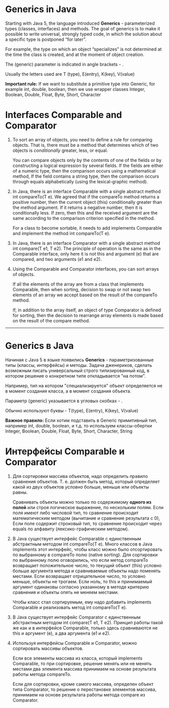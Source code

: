 # Generics in Java

Starting with Java 5, the language introduced **Generics** - parameterized types (classes, interfaces) and methods.
The goal of generics is to make it possible to write universal, strongly typed code, in which the solution
about a specific type is postponed “for later”.

For example, the type on which an object “specializes” is not determined at the time the class is created,
and at the moment of object creation.

The (generic) parameter is indicated in angle brackets - <T>.

Usually the letters used are T (type), E(entry), K(key), V(value)

**Important rule:**
If we want to substitute a primitive type into Generic, for example int, double, boolean, then
we use wrapper classes Integer, Boolean, Double, Float, Byte, Short, Character

# Interfaces Comparable<T> and Comparator<T>

1. To sort an array of objects, you need to define a rule for comparing objects.
   That is, there must be a method that determines which of two objects is _conditionally_ greater, less, or equal.

   You can compare objects only by the contents of one of the fields or by constructing a logical expression by several fields.
   If the fields are either of a numeric type, then the comparison occurs using a mathematical method,
   If the field contains a string type, then the comparison occurs through equals alphabetically (using the lexical-graphic method).

2. In Java, there is an interface Comparable<T> with a single abstract method int compareTo(T e).
   We agreed that if the compareTo method returns a positive number, then the current object (this)
   conditionally greater than the method argument. If it returns a negative number, then it is conditionally less.
   If zero, then this and the received argument are the same according to the comparison criterion specified in the method.

   For a class to become sortable, it needs to add implements Comparable<T> and implement the method
   int compareTo(T e).

3. In Java, there is an interface Comparator<T> with a single abstract method int compare(T e1, T e2).
   The principle of operation is the same as in the Comparable interface, only here it is not this and argument (e) that are compared,
   and two arguments (e1 and e2).

4. Using the Comparable and Comparator interfaces, you can sort arrays of objects.

   If all the elements of the array are from a class that implements Comparable, then when sorting,
   decision to swap or not swap two elements of an array
   we accept based on the result of the compareTo method.

   If, in addition to the array itself, an object of type Comparator is defined for sorting,
   then the decision to rearrange array elements is made based on the result of the compare method.

_________________________________________________________

# Generics в Java

Начиная с Java 5 в языке появились **Generics** - параметризованные типы (классы, интерфейсы) и методы.
Задача дженериков, сделать возможным писать универсальный строго типизированный код, в котором решение
о конкретном типе откладывается "на потом".

Например, тип на котором "специализируется" объект определяется не в момент создания класса,
а в момент создания объекта.

Параметр (generic) указывается в угловых скобках - <T>.

Обычно используют буквы - T(type), E(entry), K(key), V(value)

**Важное правило:**
Если хотим подставить в Generic примитивный тип, например int, double, boolean, и т.д. то
используем классы-обертки Integer, Boolean, Double, Float, Byte, Short, Character, String

# Интерфейсы Comparable<T> и Comparator<T>

1. Для сортировки массива объектов, надо определить правило сравнения объектов.
   Т. е. должен быть метод, который определяет какой из двух объектов _условно_ больше, меньше или объекты равны.

   Сравнивать объекты можно только по содержимому **одного из полей** или строя логическое выражение, по нескольким полям.
   Если поля имеют либо числовой тип, то сравнение происходит математическим методом (вычитание и сравнение результата с 0), 
   Если поле содержит строковый тип, то сравнение происходит через equals по алфавиту (лексико-графическим методом).

2. В Java существует интерфейс Comparable<T> с единственным абстрактным методом int compareTo(T e).
   Много классов в Java implements этот интерфейс, чтобы класс можно было отсортировать по выбранному 
   в compareTo полю (native sorting).
   Для сортировки по выбранному полю оговорились, что если метод compareTo возвращает положительное число, 
   то текущий объект (this) условно больше аргумента метода и сравниваемые объекты надо поменять местами. 
   Если возвращает отрицательное число, то условно меньше, объекты не трогаем.
   Если ноль, то this и принимаемый аргумент одинаковы согласно указанному в методе критерию сравнения и 
   объекты опять не меняем местами.

   Чтобы класс стал сортируемым, ему надо добавить implements Comparable<T> и реализовать метод 
    int compareTo(T e).

3. В Java существует интерфейс Comparator<T> с единственным абстрактным методом int compare(T e1, T e2).
   Принцип работы такой же как и в интерфейсе Comparable, только здесь сравниваются не this и аргумент (е),
   а два аргумента (е1 и е2).

4. Используя интерфейсы Comparable и Comparator, можно сортировать массивы объектов.

   Если все элементы массива из класса, который implements Comparable, то при сортировке, 
   решение менять или не менять местами два элемента массива
   принимаем на основе результата работы метода compareTo.

   Если для сортировки, кроме самого массива, определен объект типа Comparator,
   то решение о перестановке элементов массива, принимаем на основе результата работы метода 
   compare из Comparator.
